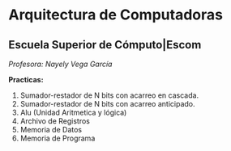 # Arquitectura de Computadoras
## Escuela Superior de Cómputo|Escom 
*Profesora: Nayely Vega García*

**Practicas:**
1. Sumador-restador de N bits con acarreo en cascada.
2. Sumador-restador de N bits con acarreo anticipado.
3. Alu (Unidad Aritmetica y lógica)
4. Archivo de Registros
5. Memoria de Datos
6. Memoria de Programa
